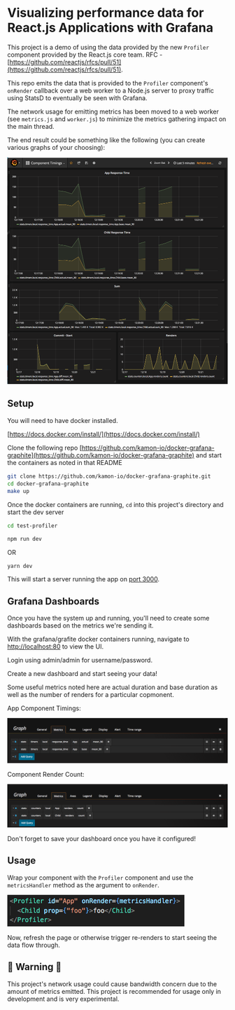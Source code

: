 # Visualizing performance data for React.js Applications with Grafana

This project is a demo of using the data provided by the new `Profiler` component provided by the React.js core team. RFC - [https://github.com/reactjs/rfcs/pull/51](https://github.com/reactjs/rfcs/pull/51).

This repo emits the data that is provided to the `Profiler` component's `onRender` callback over a web worker to a Node.js server to proxy traffic using StatsD to eventually be seen with Grafana.

The network usage for emitting metrics has been moved to a web worker (see `metrics.js` and `worker.js`) to minimize the metrics gathering impact on the main thread.

The end result could be something like the following (you can create various graphs of your choosing):

![./docs/timings.png](./docs/timings.png)

## Setup

You will need to have docker installed.

[https://docs.docker.com/install/](https://docs.docker.com/install/)

Clone the following repo [https://github.com/kamon-io/docker-grafana-graphite](https://github.com/kamon-io/docker-grafana-graphite) and start the containers as noted in that README

```bash
git clone https://github.com/kamon-io/docker-grafana-graphite.git
cd docker-grafana-graphite
make up
```

Once the docker containers are running, `cd` into this project's directory and start the dev server

```bash
cd test-profiler
```

```bash
npm run dev
```

OR

```
yarn dev
```

This will start a server running the app on [port 3000](http://localhost:3000).

## Grafana Dashboards

Once you have the system up and running, you'll need to create some dashboards based on the metrics we're sending it.

With the grafana/grafite docker containers running, navigate to [http://localhost:80](http://localhost:80) to view the UI.

Login using admin/admin for username/password.

Create a new dashboard and start seeing your data!

Some useful metrics noted here are actual duration and base duration as well as the number of renders for a particular copmonent.

App Component Timings:

![./docs/app_response_time_queries.png](./docs/app_response_time_queries.png)

Component Render Count:

![./docs/render_count.png](./docs/render_count.png)

Don't forget to save your dashboard once you have it configured!

## Usage

Wrap your component with the `Profiler` component and use the `metricsHandler` method as the argument to `onRender`.

![./docs/profiler.png](./docs/profiler.png)

Now, refresh the page or otherwise trigger re-renders to start seeing the data flow through.

## 🚨 Warning 🚨

This project's network usage could cause bandwidth concern due to the amount of metrics emitted. This project is recommended for usage only in development and is very experimental.
